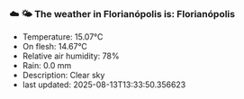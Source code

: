 ### ☁️ 🌤️  The weather in Florianópolis is: Florianópolis

- Temperature: 15.07°C
- On flesh: 14.67°C
- Relative air humidity: 78%
- Rain: 0.0 mm
- Description: Clear sky
- last updated: 2025-08-13T13:33:50.356623
